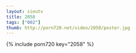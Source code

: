 ```yaml
--- 
layout: sieutv
title: 2058
tags: ["002"]
thumb: http://porn720.net/video/2058/poster.jpg
---
```

{% include porn720 key="2058" %} 
